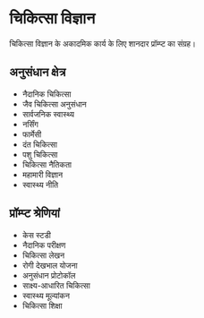 # चिकित्सा विज्ञान

चिकित्सा विज्ञान के अकादमिक कार्य के लिए शानदार प्रॉम्प्ट का संग्रह।

## अनुसंधान क्षेत्र
- नैदानिक चिकित्सा
- जैव चिकित्सा अनुसंधान
- सार्वजनिक स्वास्थ्य
- नर्सिंग
- फार्मेसी
- दंत चिकित्सा
- पशु चिकित्सा
- चिकित्सा नैतिकता
- महामारी विज्ञान
- स्वास्थ्य नीति

## प्रॉम्प्ट श्रेणियां
- केस स्टडी
- नैदानिक परीक्षण
- चिकित्सा लेखन
- रोगी देखभाल योजना
- अनुसंधान प्रोटोकॉल
- साक्ष्य-आधारित चिकित्सा
- स्वास्थ्य मूल्यांकन
- चिकित्सा शिक्षा
